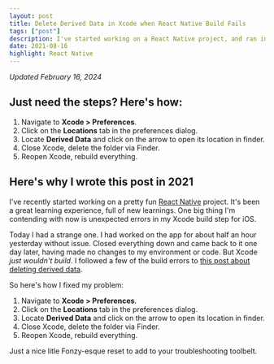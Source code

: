 ```yaml
---
layout: post
title: Delete Derived Data in Xcode when React Native Build Fails
tags: ["post"]
description: I've started working on a React Native project, and ran into a build issue with a quick fix.
date: 2021-08-16
highlight: React Native
---
```


_Updated February 16, 2024_

## Just need the steps? Here's how:

1. Navigate to **Xcode > Preferences**.
1. Click on the **Locations** tab in the preferences dialog.
1. Locate **Derived Data** and click on the arrow to open its location in finder.
1. Close Xcode, delete the folder via Finder.
1. Reopen Xcode, rebuild everything.

## Here's why I wrote this post in 2021

I've recently started working on a pretty fun [React Native](https://reactnative.dev/) project. It's been a great learning experience, full of new learnings. One big thing I'm contending with now is unexpected errors in my Xcode build step for iOS.

Today I had a strange one. I had worked on the app for about half an hour yesterday without issue. Closed everything down and came back to it one day later, having made no changes to my environment or code. But Xcode _just wouldn't build_. I followed a few of the build errors to [this post about deleting derived data](https://programmingwithswift.com/delete-derived-data-Xcode/).

So here's how I fixed my problem:

1. Navigate to **Xcode > Preferences**.
1. Click on the **Locations** tab in the preferences dialog.
1. Locate **Derived Data** and click on the arrow to open its location in finder.
1. Close Xcode, delete the folder via Finder.
1. Reopen Xcode, rebuild everything.

Just a nice litle Fonzy-esque reset to add to your troubleshooting toolbelt.
